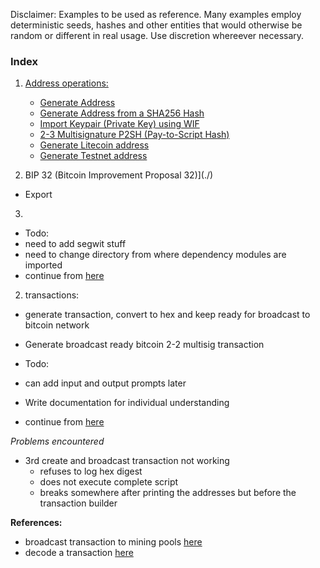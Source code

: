Disclaimer:
Examples to be used as reference.
Many examples employ deterministic seeds, hashes and other entities that would otherwise be random or different in real usage.
Use discretion whereever necessary.


### Index

1. [Address operations:](./address-operations/)
	* [Generate Address](./address-operations/1.genAddress.js)
	* [Generate Address from a SHA256 Hash](./address-operations/2.genAddress-fromSHA256-Hash.js)
	* [Import Keypair (Private Key) using WIF](./address-operations/3.import-Keypair-Via-WIF.js)
	* [2-3 Multisignature P2SH (Pay-to-Script Hash)](./address-operations/4.2-3-multisig-p2sh-address.js)
	* [Generate Litecoin address](./address-operations/genLiteAddress.js)
	* [Generate Testnet address](./address-operations/genTestnetaddres.js)
  
2. BIP 32 (Bitcoin Improvement Proposal 32)](./)
  - Export
3. 

  - Todo:
  - need to add segwit stuff
  - need to change directory from where dependency modules are imported
  - continue from [here](https://github.com/bitcoinjs/bitcoinjs-lib/blob/5b0ccb6f68ed9189dc3e382d78e108046974910f/test/integration/addresses.js#L50)

2. transactions:
  - generate transaction, convert to hex and keep ready for broadcast to bitcoin network
  - Generate broadcast ready bitcoin 2-2 multisig transaction

  - Todo:
  - can add input and output prompts later
  - Write documentation for individual understanding
  - continue from [here](https://github.com/bitcoinjs/bitcoinjs-lib/blob/5b0ccb6f68ed9189dc3e382d78e108046974910f/test/integration/transactions.js#L45)


*Problems encountered*
- 3rd create and broadcast transaction not working
  - refuses to log hex digest
  - does not execute complete script
  - breaks somewhere after printing the addresses but before the transaction builder


**References:**
- broadcast transaction to mining pools [here](https://blockchain.info/pushtx)
- decode a transaction [here](https://blockchain.info/decode-tx)
